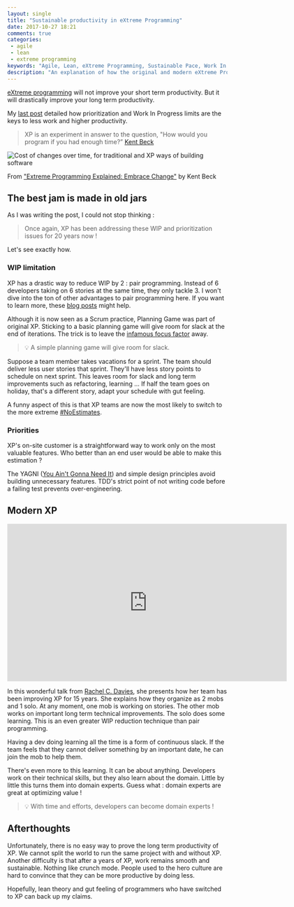 ```yaml
---
layout: single
title: "Sustainable productivity in eXtreme Programming"
date: 2017-10-27 18:21
comments: true
categories: 
 - agile
 - lean
 - extreme programming
keywords: "Agile, Lean, eXtreme Programming, Sustainable Pace, Work In Progress, WIP, WIP Limitations, Prioritization, Modern XP"
description: "An explanation of how the original and modern eXtreme Programming do WIP limits and prioritization to achieve long term productivity and a sustainable pace"
---
```

[eXtreme programming](http://extremeprogramming.org/) will not improve your short term productivity. But it will drastically improve your long term productivity.

My [last post](/are-software-developers-overworked-or-undecided/) detailed how prioritization and Work In Progress limits are the keys to less work and higher productivity.

> XP is an experiment in answer to the question, "How would you program if you had enough time?” [Kent Beck](https://www.amazon.com/Extreme-Programming-Explained-Embrace-Change/dp/0321278658/ref=sr_1_1?ie=UTF8&qid=1509114442&sr=8-1&keywords=xp+explained)

![Cost of changes over time, for traditional and XP ways of building software]({{site.url}}{{site.baseurl}}/imgs/2017-10-27-sustainable-productivity-in-extreme-programming/cost-of-change-over-time.jpg)<div class="image-credits">From ["Extreme Programming Explained: Embrace Change"](https://www.amazon.com/Extreme-Programming-Explained-Embrace-Change/dp/0321278658/ref=sr_1_1?ie=UTF8&qid=1510040835&sr=8-1&keywords=extreme+programming+explained) by Kent Beck</div>

## The best jam is made in old jars

As I was writing the post, I could not stop thinking :

> Once again, XP has been addressing these WIP and prioritization issues for 20 years now !

Let's see exactly how.

### WIP limitation

XP has a drastic way to reduce WIP by 2 : pair programming. Instead of 6 developers taking on 6 stories at the same time, they only tackle 3. I won't dive into the ton of other advantages to pair programming here. If you want to learn more, these [blog posts](http://philippe.bourgau.net{{site.baseurl}}/categories/#pair-programming) might help.

Although it is now seen as a Scrum practice, Planning Game was part of original XP. Sticking to a basic planning game will give room for slack at the end of iterations. The trick is to leave the [infamous focus factor](https://www.infoq.com/minibooks/scrum-xp-from-the-trenches-2) away.

> 💡 A simple planning game will give room for slack.

Suppose a team member takes vacations for a sprint. The team should deliver less user stories that sprint. They'll have less story points to schedule on next sprint. This leaves room for slack and long term improvements such as refactoring, learning ... If half the team goes on holiday, that's a different story, adapt your schedule with gut feeling.

A funny aspect of this is that XP teams are now the most likely to switch to the more extreme [#NoEstimates](https://twitter.com/hashtag/noestimates).

### Priorities

XP's on-site customer is a straightforward way to work only on the most valuable features. Who better than an end user would be able to make this estimation ?

The YAGNI ([You Ain't Gonna Need It](https://en.wikipedia.org/wiki/You_aren%27t_gonna_need_it)) and simple design principles avoid building unnecessary features. TDD's strict point of not writing code before a failing test prevents over-engineering.

## Modern XP

<iframe src="https://player.vimeo.com/video/221024846" width="640" height="360" frameborder="0" webkitallowfullscreen mozallowfullscreen allowfullscreen></iframe>

In this wonderful talk from [Rachel C. Davies](http://rachelcdavies.github.io/), she presents how her team has been improving XP for 15 years. She explains how they organize as 2 mobs and 1 solo. At any moment, one mob is working on stories. The other mob works on important long term technical improvements. The solo does some learning. This is an even greater WIP reduction technique than pair programming.

Having a dev doing learning all the time is a form of continuous slack. If the team feels that they cannot deliver something by an important date, he can join the mob to help them.

There's even more to this learning. It can be about anything. Developers work on their technical skills, but they also learn about the domain. Little by little this turns them into domain experts. Guess what : domain experts are great at optimizing value !

> 💡 With time and efforts, developers can become domain experts !

## Afterthoughts

Unfortunately, there is no easy way to prove the long term productivity of XP. We cannot split the world to run the same project with and without XP. Another difficulty is that after a years of XP, work remains smooth and sustainable. Nothing like crunch mode. People used to the hero culture are hard to convince that they can be more productive by doing less.

Hopefully, lean theory and gut feeling of programmers who have switched to XP can back up my claims.
